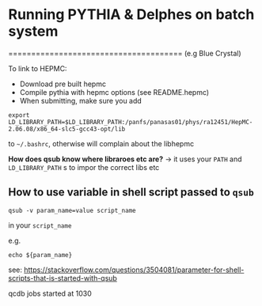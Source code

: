 # Running PYTHIA & Delphes on batch system
======================================
(e.g Blue Crystal)

To link to HEPMC:

- Download pre built hepmc
- Compile pythia with hepmc options (see README.hepmc)
- When submitting, make sure you add 

```
export LD_LIBRARY_PATH=$LD_LIBRARY_PATH:/panfs/panasas01/phys/ra12451/HepMC-2.06.08/x86_64-slc5-gcc43-opt/lib
```

to `~/.bashrc`, otherwise will complain about the libhepmc 

**How does qsub know where libraroes etc are?** -> it uses your `PATH` and `LD_LIBRARY_PATH` s to impor the correct libs etc

## How to use variable in shell script passed to `qsub`

```
qsub -v param_name=value script_name
```

in your `script_name`

e.g.

```
echo ${param_name}
```

see: https://stackoverflow.com/questions/3504081/parameter-for-shell-scripts-that-is-started-with-qsub

qcdb jobs started at 1030

